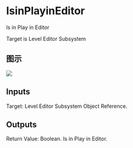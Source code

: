 # IsinPlayinEditor

Is in Play in Editor

Target is Level Editor Subsystem

## 图示

![]($-20221218-18511092.png)

## Inputs

Target: Level Editor Subsystem Object Reference.  

## Outputs

Return Value: Boolean. Is in Play in Editor.

